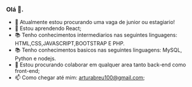 ### Olá 👋.

- 🔭 Atualmente estou procurando uma vaga de junior ou estagiario!
- 🌱 Estou aprendendo React;
- 📚 Tenho conhecimentos intermediarios nas seguintes linguagens: HTML,CSS,JAVASCRIPT,BOOTSTRAP E PHP.
- 📚 Tenho conhecimentos basicos nas seguintes linguagens: MySQL, Python e nodejs.
- 👯 Estou procurando colaborar em qualquer area tanto back-end como front-end;
- 📫 Como chegar até mim: arturabreu100@gmail.com;
